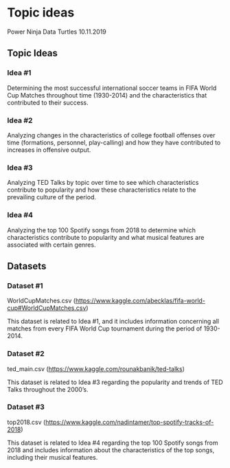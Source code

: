 Topic ideas
================
Power Ninja Data Turtles
10.11.2019

## Topic Ideas

### Idea \#1

Determining the most successful international soccer teams in FIFA World
Cup Matches throughout time (1930-2014) and the characteristics that
contributed to their success.

### Idea \#2

Analyzing changes in the characteristics of college football offenses
over time (formations, personnel, play-calling) and how they have
contributed to increases in offensive output.

### Idea \#3

Analyzing TED Talks by topic over time to see which characteristics
contribute to popularity and how these characteristics relate to the
prevailing culture of the period.

### Idea \#4

Analyzing the top 100 Spotify songs from 2018 to determine which
characteristics contribute to popularity and what musical features are
associated with certain genres.

## Datasets

### Dataset \#1

WorldCupMatches.csv
(<https://www.kaggle.com/abecklas/fifa-world-cup#WorldCupMatches.csv>)

This dataset is related to Idea \#1, and it includes information
concerning all matches from every FIFA World Cup tournament during the
period of 1930-2014.

### Dataset \#2

ted\_main.csv (<https://www.kaggle.com/rounakbanik/ted-talks>)

This dataset is related to Idea \#3 regarding the popularity and trends
of TED Talks throughout the 2000’s.

### Dataset \#3

top2018.csv
(<https://www.kaggle.com/nadintamer/top-spotify-tracks-of-2018>)

This dataset is related to Idea \#4 regarding the top 100 Spotify songs
from 2018 and includes information about the characteristics of the top
songs, including their musical features.
